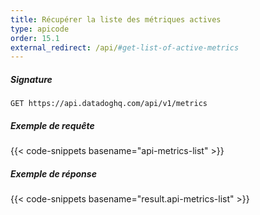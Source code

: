 ```yaml
---
title: Récupérer la liste des métriques actives
type: apicode
order: 15.1
external_redirect: /api/#get-list-of-active-metrics
---
```


##### Signature
`GET https://api.datadoghq.com/api/v1/metrics`
##### Exemple de requête
{{< code-snippets basename="api-metrics-list" >}}
##### Exemple de réponse
{{< code-snippets basename="result.api-metrics-list" >}}